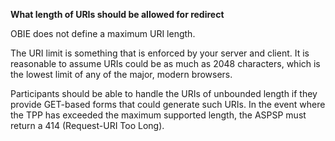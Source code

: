 **What length of URIs should be allowed for redirect**

OBIE does not define a maximum URI length.

The URI limit is something that is enforced by your server and client. It is reasonable to assume URIs could be as much as 2048 characters, which is the lowest limit of any of the major, modern browsers.

Participants should be able to handle the URIs of unbounded length if they provide GET-based forms that could generate such URIs. In the event where the TPP has exceeded the maximum supported length, the ASPSP must return a 414 (Request-URI Too Long).
